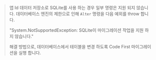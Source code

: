 > 앱 Id 데이터 저장소로 SQLite를 사용 하는 경우 일부 명령은 지원 되지 않습니다. 데이터베이스 엔진의 제한으로 인해 `Alter` 명령을 다음 예외를 throw 합니다.
>
> "System.NotSupportedException: SQLite이 마이그레이션 작업을 지원 하지 않습니다." 
>
> 해결 방법으로, 데이터베이스에서 테이블을 변경 하도록 Code First 마이그레이션을 실행 합니다.
